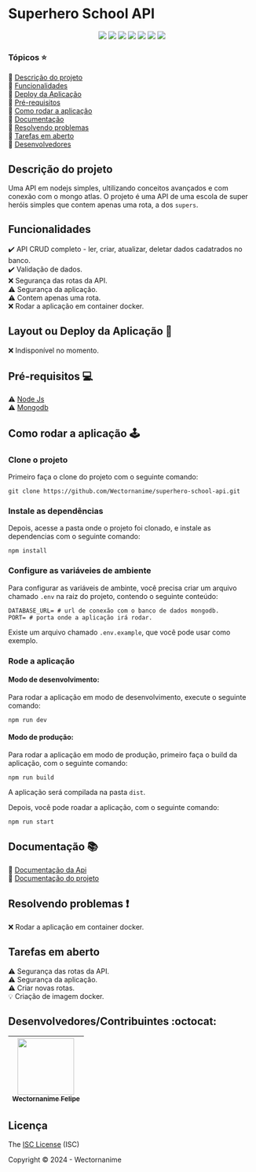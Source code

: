 # Superhero School API

<div align="center">
  <img src="https://img.shields.io/badge/NodeJs-grey"/>
  <img src="https://img.shields.io/badge/Express-grey"/>
  <img src="https://img.shields.io/badge/Zod-grey"/>
  <img src="https://img.shields.io/badge/Prisma-grey"/>
  <img src="https://img.shields.io/badge/TypeScript-grey"/>
  <img src="http://img.shields.io/static/v1?label=STATUS&message=CONCLUIDO&color=GREEN"/>
  <img src="https://img.shields.io/github/license/Wectornanime/superhero-school-api">
</div>

### Tópicos ⭐

🔹 [Descrição do projeto](#descrição-do-projeto) <br>
🔹 [Funcionalidades](#funcionalidades) <br>
🔹 [Deploy da Aplicação](#layout-ou-deploy-da-aplicação-) <br>
🔹 [Pré-requisitos](#pré-requisitos-) <br>
🔹 [Como rodar a aplicação](#como-rodar-a-aplicação-️) <br>
🔹 [Documentação](#documentação-) <br>
🔹 [Resolvendo problemas](#resolvendo-problemas-️) <br>
🔹 [Tarefas em aberto](#tarefas-em-aberto) <br>
🔹 [Desenvolvedores](#desenvolvedorescontribuintes-octocat)

## Descrição do projeto

Uma API em nodejs simples, ultilizando conceitos avançados e com conexão com o mongo atlas.
O projeto é uma API de uma escola de super heróis simples que contem apenas uma rota, a dos `supers`.

## Funcionalidades

✔️ API CRUD completo - ler, criar, atualizar, deletar dados cadatrados no banco. <br>
✔️ Validação de dados. <br>
❌ Segurança das rotas da API. <br>
⚠️ Segurança da aplicação. <br>
⚠️ Contem apenas uma rota. <br>
❌ Rodar a aplicação em container docker.


## Layout ou Deploy da Aplicação 💨

❌ Indisponível no momento.

## Pré-requisitos 💻

⚠️ [Node Js](https://nodejs.org/en/download/) <br>
⚠️ [Mongodb](https://www.mongodb.com/)

## Como rodar a aplicação 🕹️
### Clone o projeto
Primeiro faça o clone do projeto com o seguinte comando:

```
git clone https://github.com/Wectornanime/superhero-school-api.git
```

### Instale as dependências
Depois, acesse a pasta onde o projeto foi clonado, e instale as dependencias com o seguinte comando:

```
npm install
```

### Configure as variáveies de ambiente
Para configurar as variáveis de ambinte, você precisa criar um arquivo chamado `.env` na raiz do projeto, contendo o seguinte conteúdo:
```
DATABASE_URL= # url de conexão com o banco de dados mongodb.
PORT= # porta onde a aplicação irá rodar.
```
Existe um arquivo chamado `.env.example`, que você pode usar como exemplo.

### Rode a aplicação
#### Modo de desenvolvimento:
Para rodar a aplicação em modo de desenvolvimento, execute o seguinte comando:
```
npm run dev
```

#### Modo de produção:
Para rodar a aplicação em modo de produção, primeiro faça o build da aplicação, com o seguinte comando:
```
npm run build
```
A aplicação será compilada na pasta `dist`.

Depois, você pode roadar a aplicação, com o seguinte comando:

```
npm run start
```

## Documentação 📚

🔹 [Documentação da Api](docs/api.md) <br>
🔹 [Documentação do projeto](docs/project.md)

## Resolvendo problemas ❗️

❌ Rodar a aplicação em container docker.

## Tarefas em aberto

⚠️ Segurança das rotas da API. <br>
⚠️ Segurança da aplicação. <br>
⚠️ Criar novas rotas. <br>
💡 Criação de imagem docker.

## Desenvolvedores/Contribuintes :octocat:

| [<img src="https://github.com/wectornanime.png" width=115><br><sub>Wectornanime Felipe</sub>](https://github.com/wectornanime) |
| :---: |

## Licença

The [ISC License](../LICENSE) (ISC)

Copyright ©️ 2024 - Wectornanime
